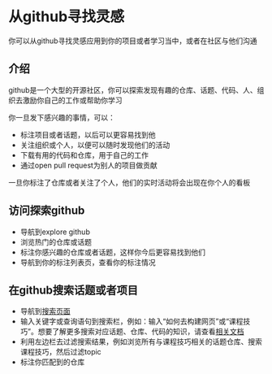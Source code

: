 # 从github寻找灵感

你可以从github寻找灵感应用到你的项目或者学习当中，或者在社区与他们沟通

## 介绍

github是一个大型的开源社区，你可以探索发现有趣的仓库、话题、代码、人、组织去激励你自己的工作或帮助你学习
    
你一旦发下感兴趣的事情，可以：
- 标注项目或者话题，以后可以更容易找到他
- 关注组织或个人，以便可以随时发现他们的活动
- 下载有用的代码和仓库，用于自己的工作
- 通过open pull request为别人的项目做贡献

一旦你标注了仓库或者关注了个人，他们的实时活动将会出现在你个人的看板

## 访问探索github

- 导航到explore github
- 浏览热门的仓库或话题
- 标注你感兴趣的仓库或者话题，这样你今后更容易找到他们
- 导航到你的标注列表页，查看你的标注情况

## 在github搜索话题或者项目

- 导航到[搜索页面](https://github.com/search)
- 输入关键字或查询语句到搜索栏，例如：输入“如何去构建网页”或“课程技巧”。想要了解更多搜索对应话题、仓库、代码的知识，请查看[相关文档](https://docs.github.com/en/search-github/getting-started-with-searching-on-github/about-searching-on-github)
- 利用左边栏去过滤搜索结果，例如浏览所有与课程技巧相关的话题仓库、搜索课程技巧，然后过滤topic
- 标注你匹配到的仓库